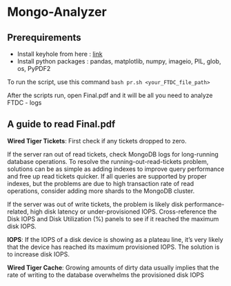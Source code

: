 # Mongo-Analyzer
## Prerequirements
- Install keyhole from here : [link](https://www.simagix.com/2021/02/build-and-download-keyhole_7.html)
- Install python packages : pandas, matplotlib, numpy, imageio, PIL, glob, os, PyPDF2

To run the script, use this command `bash pr.sh <your_FTDC_file_path>`

After the scripts run, open Final.pdf and it will be all you need to analyze FTDC - logs

## A guide to read Final.pdf


**Wired Tiger Tickets**: First check if any tickets dropped to zero.
 
If the server ran out of read tickets, check MongoDB logs for long-running database operations. To resolve the running-out-read-tickets problem, solutions can be as simple as adding indexes to improve query performance and free up read tickets quicker. If all queries are supported by proper indexes, but the problems are due to high transaction rate of read operations, consider adding more shards to the MongoDB cluster.

If the server was out of write tickets, the problem is likely disk performance-related, high disk latency or under-provisioned IOPS. Cross-reference the Disk IOPS and Disk Utilization (%) panels to see if it reached the maximum disk IOPS.

**IOPS**: If the IOPS of a disk device is showing as a plateau line, it’s very likely that the device has reached its maximum provisioned IOPS. The solution is to increase disk IOPS.

**Wired Tiger Cache**: Growing amounts of dirty data usually implies that the rate of writing to the database overwhelms the provisioned disk IOPS
